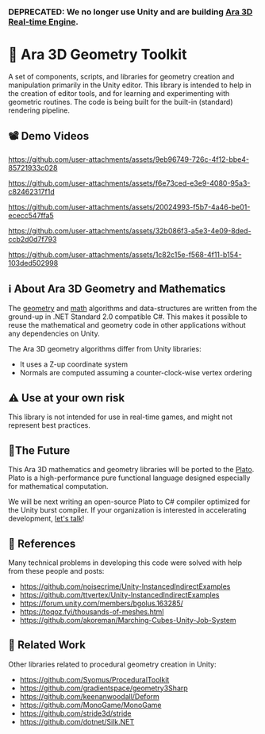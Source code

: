 ### DEPRECATED: We no longer use Unity and are building [Ara 3D Real-time Engine](https://ara3d.com).

# 📐 Ara 3D Geometry Toolkit

A set of components, scripts, and libraries for geometry creation and manipulation primarily in the Unity editor. 
This library is intended to help in the creation of editor tools, and for learning and experimenting 
with geometric routines. The code is being built for the built-in (standard) rendering pipeline.  

## 📽️ Demo Videos 

https://github.com/user-attachments/assets/9eb96749-726c-4f12-bbe4-85721933c028

https://github.com/user-attachments/assets/f6e73ced-e3e9-4080-95a3-c82462317f1d

https://github.com/user-attachments/assets/20024993-f5b7-4a46-be01-ececc547ffa5

https://github.com/user-attachments/assets/32b086f3-a5e3-4e09-8ded-ccb2d0d7f793

https://github.com/user-attachments/assets/1c82c15e-f568-4f11-b154-103ded502998

## ℹ️ About Ara 3D Geometry and Mathematics

The [geometry](https://github.com/ara3d/geometry) and [math](https://github.com/ara3d/mathematics) algorithms and data-structures 
are written from the ground-up in .NET Standard 2.0 compatible C#.
This makes it possible to reuse the mathematical and geometry code in other applications without any dependencies on Unity. 

The Ara 3D geometry algorithms differ from Unity libraries:

* It uses a Z-up coordinate system
* Normals are computed assuming a counter-clock-wise vertex ordering

## ⚠️ Use at your own risk

This library is not intended for use in real-time games, and might not represent best practices.  

## 🔭The Future

This Ara 3D mathematics and geometry libraries will be ported to the [Plato](https://github.com/cdiggins/plato). 
Plato is a high-performance pure functional language designed especially for mathematical computation.

We will be next writing an open-source Plato to C# compiler optimized for the Unity burst compiler. 
If your organization is interested in accelerating development, [let's talk](mailto:cdiggins@gmail.com)!

## 🌱 References

Many technical problems in developing this code were solved with help from these people and posts:

* https://github.com/noisecrime/Unity-InstancedIndirectExamples 
* https://github.com/ttvertex/Unity-InstancedIndirectExamples
* https://forum.unity.com/members/bgolus.163285/ 
* https://toqoz.fyi/thousands-of-meshes.html
* https://github.com/akoreman/Marching-Cubes-Unity-Job-System


## 🔎 Related Work

Other libraries related to procedural geometry creation in Unity:

* https://github.com/Syomus/ProceduralToolkit
* https://github.com/gradientspace/geometry3Sharp
* https://github.com/keenanwoodall/Deform
* https://github.com/MonoGame/MonoGame
* https://github.com/stride3d/stride
* https://github.com/dotnet/Silk.NET 
